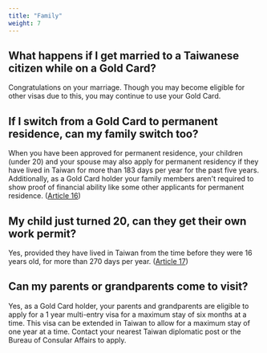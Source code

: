 ```yaml
---
title: "Family"
weight: 7
---
```

<!--- (c) Tom Fifield, licensed under a
Creative Commons Attribution-NonCommercial-ShareAlike 4.0 International License. -->

## What happens if I get married to a Taiwanese citizen while on a Gold Card?
Congratulations on your marriage. Though you may become eligible for other visas due to
 this, you may continue to use your Gold Card. 

## If I switch from a Gold Card to permanent residence, can my family switch too?
When you have been approved for permanent residence, your children (under 20) and your spouse
 may also apply for permanent residency if they have lived in Taiwan for more than 183 days per year
 for the past five years. Additionally, as a Gold Card holder your family members aren't required to show
 proof of financial ability like some other applicants for permanent residence. ([Article 16](https://law.moj.gov.tw/ENG/LawClass/LawAll.aspx?pcode=A0030295))

## My child just turned 20, can they get their own work permit?
Yes, provided they have lived in Taiwan from the time before they were 16 years old, for more
than 270 days per year. ([Article 17](https://law.moj.gov.tw/ENG/LawClass/LawAll.aspx?pcode=A0030295))

## Can my parents or grandparents come to visit?
Yes, as a Gold Card holder, your parents and grandparents are eligible to apply for a 1 year
 multi-entry visa for a maximum stay of six months at a time. This visa can be extended in Taiwan
 to allow for a maximum stay of one year at a time. Contact your nearest Taiwan diplomatic post or
the Bureau of Consular Affairs to apply.
